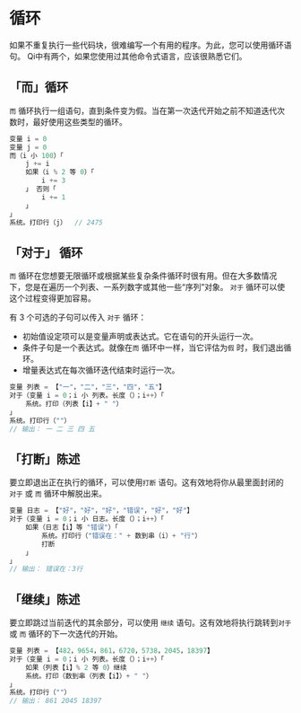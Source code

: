 # 循环
如果不重复执行一些代码块，很难编写一个有用的程序。为此，您可以使用循环语句。 Qi中有两个，如果您使用过其他命令式语言，应该很熟悉它们。
## 「而」循环
```而``` 循环执行一组语句，直到条件变为假。当在第一次迭代开始之前不知道迭代次数时，最好使用这些类型的循环。
```c
变量 i = 0
变量 j = 0
而（i 小 100）「
    j += i
    如果（i % 2 等 0）「
        i += 3
    」 否则「
        i += 1
    」
」
系统。打印行（j）  // 2475
```
## 「对于」 循环
```而``` 循环在您想要无限循环或根据某些复杂条件循环时很有用。但在大多数情况下，您是在遍历一个列表、一系列数字或其他一些“序列”对象。 ```对于``` 循环可以使这个过程变得更加容易。

有 3 个可选的子句可以传入 ```对于``` 循环：
- 初始值设定项可以是变量声明或表达式。它在语句的开头运行一次。
- 条件子句是一个表达式。就像在```而``` 循环中一样，当它评估为```假``` 时，我们退出循环。
- 增量表达式在每次循环迭代结束时运行一次。
```c
变量 列表 = 【"一"，"二"，"三"，"四"，"五"】
对于（变量 i = 0；i 小 列表。长度（）；i++）「
    系统。打印（列表【i】+ " "）
」
系统。打印行（""）
// 输出： 一 二 三 四 五
```

## 「打断」陈述
要立即退出正在执行的循环，可以使用```打断``` 语句。这有效地将你从最里面封闭的 ```对于``` 或 ```而``` 循环中解脱出来。
```c
变量 日志 = 【"好"，"好"，"好"，"错误"，"好"，"好"】
对于（变量 i = 0；i 小 日志。长度（）；i++）「
    如果（日志【i】等 "错误"）「
        系统。打印行（"错误在：" + 数到串（i）+ "行"）
        打断
    」
」
// 输出： 错误在：3行
```
## 「继续」陈述
要立即跳过当前迭代的其余部分，可以使用 ```继续``` 语句。这有效地将执行跳转到```对于``` 或 ```而``` 循环的下一次迭代的开始。
```c
变量 列表 = 【482，9654，861，6720，5738，2045，18397】
对于（变量 i = 0；i 小 列表。长度（）；i++）「
    如果（列表【i】% 2 等 0）继续
    系统。打印（数到串（列表【i】）+ " "）
」
系统。打印行（""）
// 输出： 861 2045 18397
```